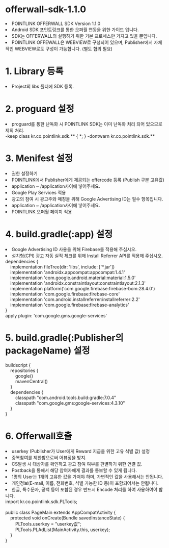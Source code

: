 # offerwall-sdk-1.1.0
<li>POINTLINK OFFERWALL SDK Version 1.1.0</li>
<li>Android SDK 포인트링크를 통한 오퍼월 연동을 위한 가이드 입니다.</li>
<li>SDK는 OFFERWALL의 실행하기 위한 기본 프로세스만 가지고 있을 뿐입니다.</li>
<li>POINTLINK OFFEWALL은 WEBVIEW로 구성되어 있으며, Publisher에서 자체적인 WEBVIEW로도 구성이 가능합니다. (별도 협의 필요)</li>

# 1. Library 등록
<li>Project의 libs 폴더에 SDK 등록.</li>

# 2. proguard 설정
<li>proguard를 통한 난독화 시 POINTLINK SDK는 이미 난독화 처리 되어 있으므로 제외 처리.</li>
-keep class kr.co.pointlink.sdk.** { *; }
-dontwarn kr.co.pointlink.sdk.**

# 3. Menifest 설정
<li>권한 설정하기</li>
<uses-permission android:name="android.permission.INTERNET" />

<li>POINTLINK에서 Publisher에게 제공되는 offercode 등록 (Publish 구분 고유값)</li>
<li>application ~ /application사이에 넣어주세요.</li>
<meta-data android:name="offercode" android:value="제공되는 offercode" />

<li>Google Play Services 적용</li> 
<li>광고의 참여 시 광고주와 매칭을 위해 Google Advertising ID는 필수 항목입니다.</li>
<li>application ~ /application사이에 넣어주세요.</li>
<meta-data android:name="com.google.android.gms.version" android:value="@integer/google_play_services_version" />

<li>POINTLINK 오퍼월 페이지 적용</li>
<activity    
android:name="kr.co.pointlink.offerwall" android:configChanges="orientation|keyboardHidden|screenSize" />

# 4. build.gradle(:app) 설정
<li>Google Advertising ID 사용을 위해 Firebase를 적용해 주십시오.</li>
<li>설치형(CPI) 광고 자동 실적 체크를 위해 Install Referrer API를 적용해 주십시오.</li>
dependencies {<br>
&nbsp;&nbsp;&nbsp;&nbsp;implementation fileTree(dir: 'libs', include: ['*.jar'])<br>
&nbsp;&nbsp;&nbsp;&nbsp;implementation 'androidx.appcompat:appcompat:1.4.1'<br>
&nbsp;&nbsp;&nbsp;&nbsp;implementation 'com.google.android.material:material:1.5.0'<br>
&nbsp;&nbsp;&nbsp;&nbsp;implementation 'androidx.constraintlayout:constraintlayout:2.1.3'<br>
&nbsp;&nbsp;&nbsp;&nbsp;implementation platform('com.google.firebase:firebase-bom:28.4.0')<br>
&nbsp;&nbsp;&nbsp;&nbsp;implementation 'com.google.firebase:firebase-core'<br>
&nbsp;&nbsp;&nbsp;&nbsp;implementation 'com.android.installreferrer:installreferrer:2.2'<br>
&nbsp;&nbsp;&nbsp;&nbsp;implementation 'com.google.firebase:firebase-analytics'<br>
}<br>
apply plugin: 'com.google.gms.google-services'<br>

# 5. build.gradle(:Publisher의 packageName) 설정
buildscript {<br>
&nbsp;&nbsp;&nbsp;&nbsp;repositories {<br>
&nbsp;&nbsp;&nbsp;&nbsp;&nbsp;&nbsp;&nbsp;&nbsp;google()<br>
&nbsp;&nbsp;&nbsp;&nbsp;&nbsp;&nbsp;&nbsp;&nbsp;mavenCentral()<br>
&nbsp;&nbsp;&nbsp;&nbsp;}<br>
&nbsp;&nbsp;&nbsp;&nbsp;dependencies {<br>
&nbsp;&nbsp;&nbsp;&nbsp;&nbsp;&nbsp;&nbsp;&nbsp;classpath "com.android.tools.build:gradle:7.0.4"<br>
&nbsp;&nbsp;&nbsp;&nbsp;&nbsp;&nbsp;&nbsp;&nbsp;classpath "com.google.gms:google-services:4.3.10"<br>
&nbsp;&nbsp;&nbsp;&nbsp;}<br>
}<br>

# 6. Offerwall호출
<li>userkey (Publisher가 User에게 Reward 지급을 위한 고유 식별 값) 설정</li>
<li>중복참여를 제한함으로써 어뷰징을 방지.</li>
<li>CS발생 시 대상자를 확인하고 광고 참여 여부를 판별하기 위한 연결 값.</li>
<li>Postback을 통해서 해당 참여자에게 결과를 통보할 수 있게 됩니다.</li>
<li>1명의 User는 1개의 고유한 값을 가져야 하며, 가변적인 값을 사용해서는 안됩니다.</li>
<li>개인정보(E-mail, 이름, 전화번호, 식별 가능한 ID 등)이 포함되어서는 안됩니다.</li>
<li>한글, 특수문자, 공백 등이 포함된 경우 반드시 Encode 처리를 하여 사용하여야 합니다.</li>
import kr.co.pointlink.sdk.PLTools;<br>
<br>
public class PageMain extends AppCompatActivity {<br>
&nbsp;&nbsp;&nbsp;&nbsp;protected void onCreate(Bundle savedInstanceState) {<br>
&nbsp;&nbsp;&nbsp;&nbsp;&nbsp;&nbsp;&nbsp;&nbsp;PLTools.userkey = "userkey값";<br>
&nbsp;&nbsp;&nbsp;&nbsp;&nbsp;&nbsp;&nbsp;&nbsp;PLTools.PLAdList(MainActivity.this, userkey);<br>
&nbsp;&nbsp;&nbsp;&nbsp;}<br>
}<br>
<br>
